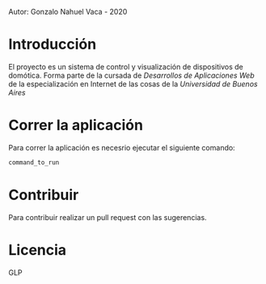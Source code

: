 Autor: Gonzalo Nahuel Vaca - 2020
# Introducción
El proyecto es un sistema de control y visualización de dispositivos de domótica. Forma parte de la cursada de *Desarrollos de Aplicaciones Web* de la especialización en Internet de las cosas de la *Universidad de Buenos Aires*
# Correr la aplicación
Para correr la aplicación es necesrio ejecutar el siguiente comando:
```sh
command_to_run
```
# Contribuir
Para contribuir realizar un pull request con las sugerencias.
# Licencia
GLP